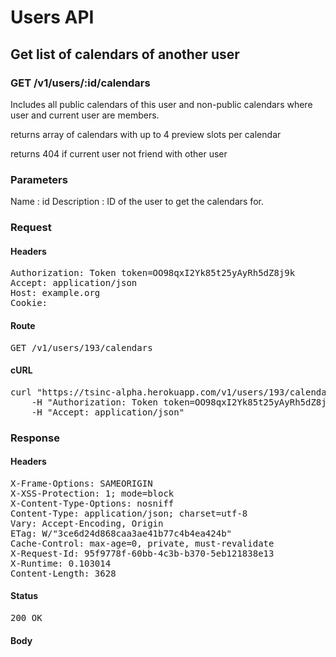 # Users API

## Get list of calendars of another user

### GET /v1/users/:id/calendars

Includes all public calendars of this user and non-public calendars where user and current user are members.

returns array of calendars with up to 4 preview slots per calendar

returns 404 if current user not friend with other user

### Parameters

Name : id
Description : ID of the user to get the calendars for.

### Request

#### Headers

<pre>Authorization: Token token=OO98qxI2Yk85t25yAyRh5dZ8j9k
Accept: application/json
Host: example.org
Cookie: </pre>

#### Route

<pre>GET /v1/users/193/calendars</pre>

#### cURL

<pre class="request">curl &quot;https://tsinc-alpha.herokuapp.com/v1/users/193/calendars&quot; -X GET \
	-H &quot;Authorization: Token token=OO98qxI2Yk85t25yAyRh5dZ8j9k&quot; \
	-H &quot;Accept: application/json&quot;</pre>

### Response

#### Headers

<pre>X-Frame-Options: SAMEORIGIN
X-XSS-Protection: 1; mode=block
X-Content-Type-Options: nosniff
Content-Type: application/json; charset=utf-8
Vary: Accept-Encoding, Origin
ETag: W/&quot;3ce6d24d868caa3ae41b77c4b4ea424b&quot;
Cache-Control: max-age=0, private, must-revalidate
X-Request-Id: 95f9778f-60bb-4c3b-b370-5eb121838e13
X-Runtime: 0.103014
Content-Length: 3628</pre>

#### Status

<pre>200 OK</pre>

#### Body

```javascript

```
